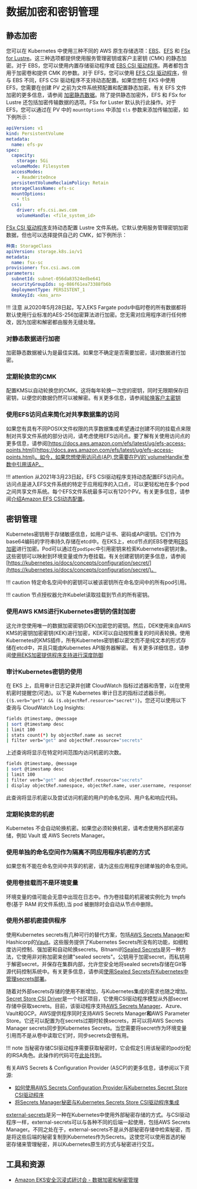 # 数据加密和密钥管理

## 静态加密

您可以在 Kubernetes 中使用三种不同的 AWS 原生存储选项：[EBS](https://docs.aws.amazon.com/AWSEC2/latest/UserGuide/AmazonEBS.html)、[EFS](https://docs.aws.amazon.com/AWSEC2/latest/UserGuide/AmazonEFS.html) 和 [FSx for Lustre](https://docs.aws.amazon.com/fsx/latest/LustreGuide/what-is.html)。这三种选项都提供使用服务管理密钥或客户主密钥 (CMK) 的静态加密。对于 EBS，您可以使用内置存储驱动程序或 [EBS CSI 驱动程序](https://github.com/kubernetes-sigs/aws-ebs-csi-driver)。两者都包含用于加密卷和提供 CMK 的参数。对于 EFS，您可以使用 [EFS CSI 驱动程序](https://github.com/kubernetes-sigs/aws-efs-csi-driver)，但与 EBS 不同，EFS CSI 驱动程序不支持动态配置。如果您想在 EKS 中使用 EFS，您需要在创建 PV 之前为文件系统预配置和配置静态加密。有关 EFS 文件加密的更多信息，请参阅 [加密静态数据](https://docs.aws.amazon.com/efs/latest/ug/encryption-at-rest.html)。除了提供静态加密外，EFS 和 FSx for Lustre 还包括加密传输数据的选项。FSx for Luster 默认执行此操作。对于 EFS，您可以通过在 PV 中的 `mountOptions` 中添加 `tls` 参数来添加传输加密，如下例所示：

```yaml
apiVersion: v1
kind: PersistentVolume
metadata:
  name: efs-pv
spec:
  capacity:
    storage: 5Gi
  volumeMode: Filesystem
  accessModes:
    - ReadWriteOnce
  persistentVolumeReclaimPolicy: Retain
  storageClassName: efs-sc
  mountOptions:
    - tls
  csi:
    driver: efs.csi.aws.com
    volumeHandle: <file_system_id>
```

[FSx CSI 驱动程序](https://github.com/kubernetes-sigs/aws-fsx-csi-driver)支持动态配置 Lustre 文件系统。它默认使用服务管理密钥加密数据，但也可以选择提供自己的 CMK，如下例所示：

```yaml
种类: StorageClass
apiVersion: storage.k8s.io/v1
metadata:
  name: fsx-sc
provisioner: fsx.csi.aws.com
parameters:
  subnetId: subnet-056da83524edbe641
  securityGroupIds: sg-086f61ea73388fb6b
  deploymentType: PERSISTENT_1
  kmsKeyId: <kms_arn>
```

!!! 注意
    从2020年5月28日起，写入EKS Fargate pods中临时卷的所有数据都将默认使用行业标准的AES-256加密算法进行加密。您无需对应用程序进行任何修改，因为加密和解密都由服务无缝处理。

### 对静态数据进行加密

加密静态数据被认为是最佳实践。如果您不确定是否需要加密，请对数据进行加密。

### 定期轮换您的CMK

配置KMS以自动轮换您的CMK。这将每年轮换一次您的密钥，同时无限期保存旧密钥，以便您的数据仍然可以被解密。有关更多信息，请参阅[轮换客户主密钥](https://docs.aws.amazon.com/kms/latest/developerguide/rotate-keys.html)

### 使用EFS访问点来简化对共享数据集的访问

如果您有具有不同POSIX文件权限的共享数据集或希望通过创建不同的挂载点来限制对共享文件系统的部分访问，请考虑使用EFS访问点。要了解有关使用访问点的更多信息，请参阅[https://docs.aws.amazon.com/efs/latest/ug/efs-access-points.html](https://docs.aws.amazon.com/efs/latest/ug/efs-access-points.html)。如今，如果您想使用访问点(AP),您需要在PV的`volumeHandle`参数中引用该AP。

!!! attention
    从2021年3月23日起，EFS CSI驱动程序支持动态配置EFS访问点。访问点是进入EFS文件系统的特定于应用程序的入口点，可以更轻松地在多个pod之间共享文件系统。每个EFS文件系统最多可以有120个PV。有关更多信息，请参阅[介绍Amazon EFS CSI动态配置](https://aws.amazon.com/blogs/containers/introducing-efs-csi-dynamic-provisioning/)。

## 密钥管理

Kubernetes密钥用于存储敏感信息，如用户证书、密码或API密钥。它们作为base64编码的字符串持久存储在etcd中。在EKS上，etcd节点的EBS卷使用[EBS加密](https://docs.aws.amazon.com/AWSEC2/latest/UserGuide/EBSEncryption.html)进行加密。Pod可以通过在`podSpec`中引用密钥来检索Kubernetes密钥对象。这些密钥可以映射到环境变量或作为卷挂载。有关创建密钥的更多信息，请参阅[https://kubernetes.io/docs/concepts/configuration/secret/](https://kubernetes.io/docs/concepts/configuration/secret/)。

!!! caution
    特定命名空间中的密钥可以被该密钥所在命名空间中的所有pod引用。

!!! caution
    节点授权器允许Kubelet读取挂载到节点的所有密钥。

### 使用AWS KMS进行Kubernetes密钥的信封加密

这允许您使用唯一的数据加密密钥(DEK)加密您的密钥。然后，DEK使用来自AWS KMS的密钥加密密钥(KEK)进行加密，KEK可以自动按照重复的时间表轮换。使用Kubernetes的KMS插件，所有Kubernetes密钥都以密文而不是纯文本的形式存储在etcd中，并且只能由Kubernetes API服务器解密。
有关更多详细信息，请参阅[使用EKS加密提供程序支持进行深度防御](https://aws.amazon.com/blogs/containers/using-eks-encryption-provider-support-for-defense-in-depth/)

### 审计Kubernetes密钥的使用

在 EKS 上，启用审计日志记录并创建 CloudWatch 指标过滤器和告警，以在使用机密时提醒您(可选)。以下是 Kubernetes 审计日志的指标过滤器示例，`{($.verb="get") && ($.objectRef.resource="secret")}`。您还可以使用以下查询与 CloudWatch Log Insights:

```bash
fields @timestamp, @message
| sort @timestamp desc
| limit 100
| stats count(*) by objectRef.name as secret
| filter verb="get" and objectRef.resource="secrets"
```

上述查询将显示在特定时间范围内访问机密的次数。

```bash
fields @timestamp, @message
| sort @timestamp desc
| limit 100
| filter verb="get" and objectRef.resource="secrets"
| display objectRef.namespace, objectRef.name, user.username, responseStatus.code
```

此查询将显示机密以及尝试访问机密的用户的命名空间、用户名和响应代码。

### 定期轮换您的机密

Kubernetes 不会自动轮换机密。如果您必须轮换机密，请考虑使用外部机密存储，例如 Vault 或 AWS Secrets Manager。

### 使用单独的命名空间作为隔离不同应用程序机密的方式

如果您有不能在命名空间中共享的机密，请为这些应用程序创建单独的命名空间。

### 使用卷挂载而不是环境变量

环境变量的值可能会无意中出现在日志中。作为卷挂载的机密被实例化为 tmpfs 卷(基于 RAM 的文件系统),当 pod 被删除时会自动从节点中删除。

### 使用外部机密提供程序

使用Kubernetes secrets有几种可行的替代方案，包括[AWS Secrets Manager](https://aws.amazon.com/secrets-manager/)和Hashicorp的[Vault](https://www.hashicorp.com/blog/injecting-vault-secrets-into-kubernetes-pods-via-a-sidecar/)。这些服务提供了Kubernetes Secrets所没有的功能，如细粒度访问控制、强加密和自动轮换secrets。Bitnami的[Sealed Secrets](https://github.com/bitnami-labs/sealed-secrets)是另一种方法，它使用非对称加密来创建"sealed secrets"。公钥用于加密secret，而私钥用于解密secret，并保存在集群内部，允许您安全地将sealed secrets存储在Git等源代码控制系统中。有关更多信息，请参阅[使用Sealed Secrets在Kubernetes中管理secrets部署](https://aws.amazon.com/blogs/opensource/managing-secrets-deployment-in-kubernetes-using-sealed-secrets/)。

随着对外部secrets存储的使用不断增加，与Kubernetes集成的需求也随之增加。[Secret Store CSI Driver](https://github.com/kubernetes-sigs/secrets-store-csi-driver)是一个社区项目，它使用CSI驱动程序模型从外部secret存储中获取secrets。目前，该驱动程序支持[AWS Secrets Manager](https://github.com/aws/secrets-store-csi-driver-provider-aws)、Azure、Vault和GCP。AWS提供程序同时支持AWS Secrets Manager**和**AWS Parameter Store。它还可以配置为在secrets过期时轮换secrets，并可以将AWS Secrets Manager secrets同步到Kubernetes Secrets。当您需要将secret作为环境变量引用而不是从卷中读取它们时，同步secrets会很有用。

!!! note
    当秘密存储CSI驱动程序需要获取秘密时，它会假定引用该秘密的pod分配的IRSA角色。此操作的代码可在[此处](https://github.com/aws/secrets-store-csi-driver-provider-aws/blob/main/auth/auth.go)找到。

有关AWS Secrets & Configuration Provider (ASCP)的更多信息，请参阅以下资源:

- [如何使用AWS Secrets Configuration Provider与Kubernetes Secret Store CSI驱动程序](https://aws.amazon.com/blogs/security/how-to-use-aws-secrets-configuration-provider-with-kubernetes-secrets-store-csi-driver/)
- [将Secrets Manager秘密与Kubernetes Secrets Store CSI驱动程序集成](https://docs.aws.amazon.com/secretsmanager/latest/userguide/integrating_csi_driver.html)

[external-secrets](https://github.com/external-secrets/external-secrets)是另一种在Kubernetes中使用外部秘密存储的方式。与CSI驱动程序一样，external-secrets可以与各种不同的后端一起使用，包括AWS Secrets Manager。不同之处在于，external-secrets不是从外部秘密存储中检索秘密，而是将这些后端的秘密复制到Kubernetes作为Secrets。这使您可以使用首选的秘密存储来管理秘密，并以Kubernetes原生的方式与秘密进行交互。

## 工具和资源

- [Amazon EKS安全沉浸式研讨会 - 数据加密和秘密管理](https://catalog.workshops.aws/eks-security-immersionday/en-US/13-data-encryption-and-secret-management)